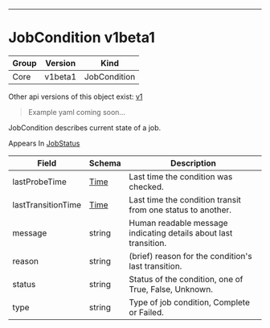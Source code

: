 

-----------
# JobCondition v1beta1

Group        | Version     | Kind
------------ | ---------- | -----------
Core | v1beta1 | JobCondition





<aside class="notice">Other api versions of this object exist: <a href="#jobcondition-v1">v1</a> </aside>

> Example yaml coming soon...


JobCondition describes current state of a job.

<aside class="notice">
Appears In <a href="#jobstatus-v1beta1">JobStatus</a> </aside>

Field        | Schema     | Description
------------ | ---------- | -----------
lastProbeTime | [Time](#time-unversioned) | Last time the condition was checked.
lastTransitionTime | [Time](#time-unversioned) | Last time the condition transit from one status to another.
message | string | Human readable message indicating details about last transition.
reason | string | (brief) reason for the condition's last transition.
status | string | Status of the condition, one of True, False, Unknown.
type | string | Type of job condition, Complete or Failed.






